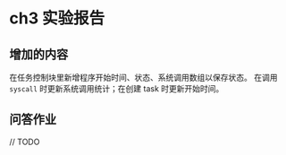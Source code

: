 # ch3 实验报告

## 增加的内容

在任务控制块里新增程序开始时间、状态、系统调用数组以保存状态。
在调用 `syscall` 时更新系统调用统计；在创建 task 时更新开始时间。

## 问答作业

// TODO
